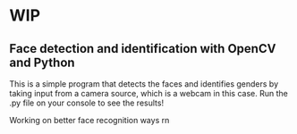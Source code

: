 # WIP

## Face detection and identification with OpenCV and Python

This is a simple program that detects the faces and identifies genders by taking input from a camera source, which is a webcam in this
case. Run the .py file on your console to see the results!

Working on better face recognition ways rn
